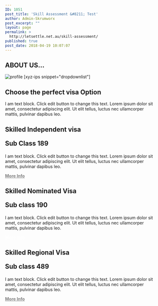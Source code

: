 ```yaml
---
ID: 1051
post_title: 'Skill Assessment &#8211; Test'
author: Admin-Skrumworx
post_excerpt: ""
layout: page
permalink: >
  http://letsettle.net.au/skill-assessment/
published: true
post_date: 2018-04-19 10:07:07
---
```

<h2>ABOUT US...</h2>
<img title="profile" src="http://35.184.23.199/wp-content/uploads/elementor/thumbs/profile-nntd013kqtzxhbp30d0e8yxeyjsmbnn11upwnnnci0.png" alt="profile" />
[xyz-ips snippet="dropdownlist"]
<h2>Choose the perfect visa Option</h2>
I am text block. Click edit button to change this text. Lorem ipsum dolor sit amet, consectetur adipiscing elit. Ut elit tellus, luctus nec ullamcorper mattis, pulvinar dapibus leo.
<h2><b>Skilled Independent visa</b>

Sub Class 189</h2>
I am text block. Click edit button to change this text. Lorem ipsum dolor sit amet, consectetur adipiscing elit. Ut elit tellus, luctus nec ullamcorper mattis, pulvinar dapibus leo.

<strong><a style="color: #808080; text-decoration: underline;" href="https://www.homeaffairs.gov.au/trav/visa-1/189-" target="_blank" rel="noopener">More Info</a></strong>
<h2><b>Skilled Nominated </b>
<b>Visa</b>

Sub class 190</h2>
I am text block. Click edit button to change this text. Lorem ipsum dolor sit amet, consectetur adipiscing elit. Ut elit tellus, luctus nec ullamcorper mattis, pulvinar dapibus leo.

<strong><a style="color: #ffffff; text-decoration: underline;" href="https://www.homeaffairs.gov.au/trav/visa-1/190-" target="_blank" rel="noopener">More Info</a></strong>
<h2><b>Skilled Regional
Visa</b>

Sub class 489</h2>
I am text block. Click edit button to change this text. Lorem ipsum dolor sit amet, consectetur adipiscing elit. Ut elit tellus, luctus nec ullamcorper mattis, pulvinar dapibus leo.

<strong><a style="color: #808080; text-decoration: underline;" href="https://www.homeaffairs.gov.au/trav/visa-1/489-" target="_blank" rel="noopener">More Info</a></strong>